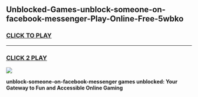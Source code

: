 
## Unblocked-Games-unblock-someone-on-facebook-messenger-Play-Online-Free-5wbko
<h3>
<a href="https://premium76.site?title=unblock-someone-on-facebook-messenger&ref=26A">CLICK TO PLAY</a></h3>
<hr>

<h3>
<a href="https://premium76.site?title=unblock-someone-on-facebook-messenger&ref=26A">CLICK 2 PLAY</a>
  
</h3>

<a href="https://premium76.site?title=unblock-someone-on-facebook-messenger&ref=26A"><img src="https://clearcache.store/games.png"></a>


**unblock-someone-on-facebook-messenger games unblocked: Your Gateway to Fun and Accessible Online Gaming**
